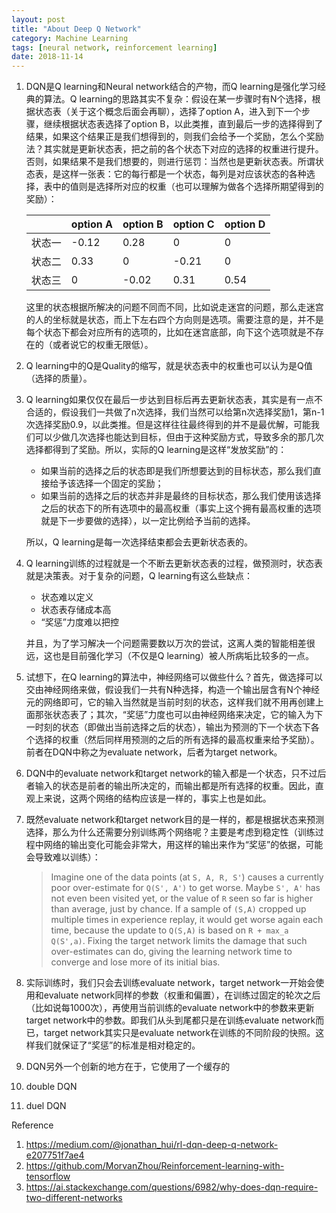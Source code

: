 ```yaml
---
layout: post
title: "About Deep Q Network"
category: Machine Learning
tags: [neural network, reinforcement learning]
date: 2018-11-14
---
```


1. DQN是Q learning和Neural network结合的产物，而Q learning是强化学习经典的算法。Q learning的思路其实不复杂：假设在某一步骤时有N个选择，根据状态表（关于这个概念后面会再聊），选择了option A，进入到下一个步骤，继续根据状态表选择了option B，以此类推，直到最后一步的选择得到了结果，如果这个结果正是我们想得到的，则我们会给予一个奖励，怎么个奖励法？其实就是更新状态表，把之前的各个状态下对应的选择的权重进行提升。否则，如果结果不是我们想要的，则进行惩罚：当然也是更新状态表。所谓状态表，是这样一张表：它的每行都是一个状态，每列是对应该状态的各种选择，表中的值则是选择所对应的权重（也可以理解为做各个选择所期望得到的奖励）：

   |       | option A | option B | option C | option D |
   | ------ | -------- | -------- | -------- | -------- |
   | 状态一 | -0.12 | 0.28 | 0      | 0       |
   | 状态二 | 0.33 | 0       | -0.21 | 0       |
   | 状态三 | 0       | -0.02 | 0.31 | 0.54 |

   这里的状态根据所解决的问题不同而不同，比如说走迷宫的问题，那么走迷宫的人的坐标就是状态，而上下左右四个方向则是选项。需要注意的是，并不是每个状态下都会对应所有的选项的，比如在迷宫底部，向下这个选项就是不存在的（或者说它的权重无限低）。

2. Q learning中的Q是Quality的缩写，就是状态表中的权重也可以认为是Q值（选择的质量）。

3. Q learning如果仅仅在最后一步达到目标后再去更新状态表，其实是有一点不合适的，假设我们一共做了n次选择，我们当然可以给第n次选择奖励1，第n-1次选择奖励0.9，以此类推。但是这样往往最终得到的并不是最优解，可能我们可以少做几次选择也能达到目标，但由于这种奖励方式，导致多余的那几次选择都得到了奖励。所以，实际的Q learning是这样“发放奖励”的：

   - 如果当前的选择之后的状态即是我们所想要达到的目标状态，那么我们直接给予该选择一个固定的奖励；
   - 如果当前的选择之后的状态并非是最终的目标状态，那么我们使用该选择之后的状态下的所有选项中的最高权重（事实上这个拥有最高权重的选项就是下一步要做的选择），以一定比例给予当前的选择。

   所以，Q learning是每一次选择结束都会去更新状态表的。

4. Q learning训练的过程就是一个不断去更新状态表的过程，做预测时，状态表就是决策表。对于复杂的问题，Q learning有这么些缺点：

   - 状态难以定义
   - 状态表存储成本高
   - “奖惩”力度难以把控

   并且，为了学习解决一个问题需要数以万次的尝试，这离人类的智能相差很远，这也是目前强化学习（不仅是Q learning）被人所病垢比较多的一点。

5. 试想下，在Q learning的算法中，神经网络可以做些什么？首先，做选择可以交由神经网络来做，假设我们一共有N种选择，构造一个输出层含有N个神经元的网络即可，它的输入当然就是当前时刻的状态，这样我们就不用再创建上面那张状态表了；其次，“奖惩”力度也可以由神经网络来决定，它的输入为下一时刻的状态（即做出当前选择之后的状态），输出为预测的下一个状态下各个选择的权重（然后同样用预测的之后的所有选择的最高权重来给予奖励）。前者在DQN中称之为evaluate network，后者为target network。
   <!--break-->

6. DQN中的evaluate network和target network的输入都是一个状态，只不过后者输入的状态是前者的输出所决定的，而输出都是所有选择的权重。因此，直观上来说，这两个网络的结构应该是一样的，事实上也是如此。

7. 既然evaluate network和target network目的是一样的，都是根据状态来预测选择，那么为什么还需要分别训练两个网络呢？主要是考虑到稳定性（训练过程中网络的输出变化可能会非常大，用这样的输出来作为“奖惩”的依据，可能会导致难以训练）：

   >  Imagine one of the data points (at `S, A, R, S'`) causes a currently poor over-estimate for `Q(S', A')` to get worse. Maybe `S', A'` has not even been visited yet, or the value of `R` seen so far is higher than average, just by chance. If a sample of `(S,A)` cropped up multiple times in experience replay, it would get worse again each time, because the update to `Q(S,A)` is based on `R + max_a Q(S',a)`. Fixing the target network limits the damage that such over-estimates can do, giving the learning network time to converge and lose more of its initial bias.

8. 实际训练时，我们只会去训练evaluate network，target network一开始会使用和evaluate network同样的参数（权重和偏置），在训练过固定的轮次之后（比如说每1000次），再使用当前训练的evaluate network中的参数来更新target network中的参数。即我们从头到尾都只是在训练evaluate network而已，target network其实只是evaluate network在训练的不同阶段的快照。这样我们就保证了“奖惩”的标准是相对稳定的。

9. DQN另外一个创新的地方在于，它使用了一个缓存的

10. double DQN

11. duel DQN



Reference

1. https://medium.com/@jonathan_hui/rl-dqn-deep-q-network-e207751f7ae4
2. https://github.com/MorvanZhou/Reinforcement-learning-with-tensorflow
3. https://ai.stackexchange.com/questions/6982/why-does-dqn-require-two-different-networks
